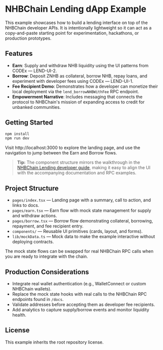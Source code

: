 # NHBChain Lending dApp Example

This example showcases how to build a lending interface on top of the NHBChain developer APIs. It is intentionally lightweight so it can act as a copy-and-paste starting point for experimentation, hackathons, or production prototypes.

## Features

- **Earn**: Supply and withdraw NHB liquidity using the UI patterns from CODEx — LEND-UI-2.
- **Borrow**: Deposit ZNHB as collateral, borrow NHB, repay loans, and experiment with developer fees using CODEx — LEND-UI-1.
- **Fee Recipient Demo**: Demonstrates how a developer can monetize their local deployment via the `lend_borrowNHBWithFee` RPC endpoint.
- **Empowerment Narrative**: Includes messaging that connects the protocol to NHBChain's mission of expanding access to credit for unbanked communities.

## Getting Started

```bash
npm install
npm run dev
```

Visit http://localhost:3000 to explore the landing page, and use the navigation to jump between the Earn and Borrow flows.

> **Tip:** The component structure mirrors the walkthrough in the [NHBChain Lending developer guide](../../docs/), making it easy to align the UI with the accompanying documentation and RPC examples.

## Project Structure

- `pages/index.tsx` — Landing page with a summary, call to action, and links to docs.
- `pages/earn.tsx` — Earn flow with mock state management for supply and withdraw actions.
- `pages/borrow.tsx` — Borrow flow demonstrating collateral, borrowing, repayment, and fee recipient entry.
- `components/` — Reusable UI primitives (cards, layout, and forms).
- `lib/mockData.ts` — Mock data to make the example interactive without deploying contracts.

The mock state flows can be swapped for real NHBChain RPC calls when you are ready to integrate with the chain.

## Production Considerations

- Integrate real wallet authentication (e.g., WalletConnect or custom NHBChain wallets).
- Replace the mock state hooks with real calls to the NHBChain RPC endpoints found in `/docs`.
- Validate addresses before accepting them as developer fee recipients.
- Add analytics to capture supply/borrow events and monitor liquidity health.

## License

This example inherits the root repository license.
